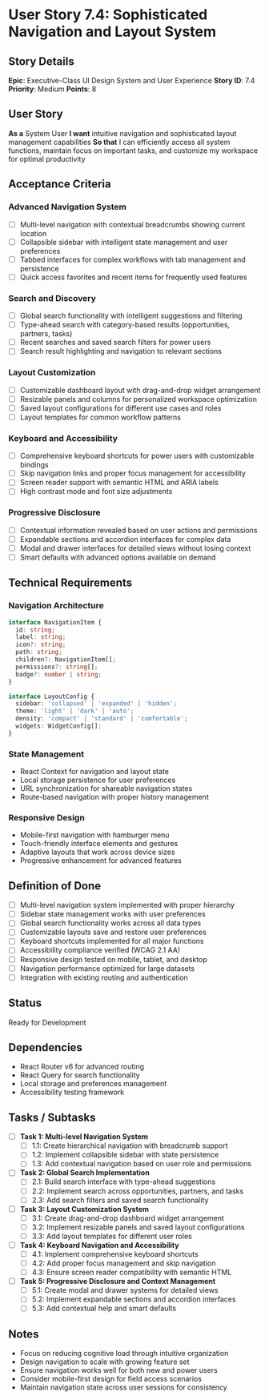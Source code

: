 # User Story 7.4: Sophisticated Navigation and Layout System

## Story Details
**Epic**: Executive-Class UI Design System and User Experience
**Story ID**: 7.4
**Priority**: Medium
**Points**: 8

## User Story
**As a** System User
**I want** intuitive navigation and sophisticated layout management capabilities
**So that** I can efficiently access all system functions, maintain focus on important tasks, and customize my workspace for optimal productivity

## Acceptance Criteria

### Advanced Navigation System
- [ ] Multi-level navigation with contextual breadcrumbs showing current location
- [ ] Collapsible sidebar with intelligent state management and user preferences
- [ ] Tabbed interfaces for complex workflows with tab management and persistence
- [ ] Quick access favorites and recent items for frequently used features

### Search and Discovery
- [ ] Global search functionality with intelligent suggestions and filtering
- [ ] Type-ahead search with category-based results (opportunities, partners, tasks)
- [ ] Recent searches and saved search filters for power users
- [ ] Search result highlighting and navigation to relevant sections

### Layout Customization
- [ ] Customizable dashboard layout with drag-and-drop widget arrangement
- [ ] Resizable panels and columns for personalized workspace optimization
- [ ] Saved layout configurations for different use cases and roles
- [ ] Layout templates for common workflow patterns

### Keyboard and Accessibility
- [ ] Comprehensive keyboard shortcuts for power users with customizable bindings
- [ ] Skip navigation links and proper focus management for accessibility
- [ ] Screen reader support with semantic HTML and ARIA labels
- [ ] High contrast mode and font size adjustments

### Progressive Disclosure
- [ ] Contextual information revealed based on user actions and permissions
- [ ] Expandable sections and accordion interfaces for complex data
- [ ] Modal and drawer interfaces for detailed views without losing context
- [ ] Smart defaults with advanced options available on demand

## Technical Requirements

### Navigation Architecture
```typescript
interface NavigationItem {
  id: string;
  label: string;
  icon?: string;
  path: string;
  children?: NavigationItem[];
  permissions?: string[];
  badge?: number | string;
}

interface LayoutConfig {
  sidebar: 'collapsed' | 'expanded' | 'hidden';
  theme: 'light' | 'dark' | 'auto';
  density: 'compact' | 'standard' | 'comfortable';
  widgets: WidgetConfig[];
}
```

### State Management
- React Context for navigation and layout state
- Local storage persistence for user preferences
- URL synchronization for shareable navigation states
- Route-based navigation with proper history management

### Responsive Design
- Mobile-first navigation with hamburger menu
- Touch-friendly interface elements and gestures
- Adaptive layouts that work across device sizes
- Progressive enhancement for advanced features

## Definition of Done
- [ ] Multi-level navigation system implemented with proper hierarchy
- [ ] Sidebar state management works with user preferences
- [ ] Global search functionality works across all data types
- [ ] Customizable layouts save and restore user preferences
- [ ] Keyboard shortcuts implemented for all major functions
- [ ] Accessibility compliance verified (WCAG 2.1 AA)
- [ ] Responsive design tested on mobile, tablet, and desktop
- [ ] Navigation performance optimized for large datasets
- [ ] Integration with existing routing and authentication

## Status
Ready for Development

## Dependencies
- React Router v6 for advanced routing
- React Query for search functionality
- Local storage and preferences management
- Accessibility testing framework

## Tasks / Subtasks
- [ ] **Task 1: Multi-level Navigation System**
  - [ ] 1.1: Create hierarchical navigation with breadcrumb support
  - [ ] 1.2: Implement collapsible sidebar with state persistence
  - [ ] 1.3: Add contextual navigation based on user role and permissions
- [ ] **Task 2: Global Search Implementation**
  - [ ] 2.1: Build search interface with type-ahead suggestions
  - [ ] 2.2: Implement search across opportunities, partners, and tasks
  - [ ] 2.3: Add search filters and saved search functionality
- [ ] **Task 3: Layout Customization System**
  - [ ] 3.1: Create drag-and-drop dashboard widget arrangement
  - [ ] 3.2: Implement resizable panels and saved layout configurations
  - [ ] 3.3: Add layout templates for different user roles
- [ ] **Task 4: Keyboard Navigation and Accessibility**
  - [ ] 4.1: Implement comprehensive keyboard shortcuts
  - [ ] 4.2: Add proper focus management and skip navigation
  - [ ] 4.3: Ensure screen reader compatibility with semantic HTML
- [ ] **Task 5: Progressive Disclosure and Context Management**
  - [ ] 5.1: Create modal and drawer systems for detailed views
  - [ ] 5.2: Implement expandable sections and accordion interfaces
  - [ ] 5.3: Add contextual help and smart defaults

## Notes
- Focus on reducing cognitive load through intuitive organization
- Design navigation to scale with growing feature set
- Ensure navigation works well for both new and power users
- Consider mobile-first design for field access scenarios
- Maintain navigation state across user sessions for consistency